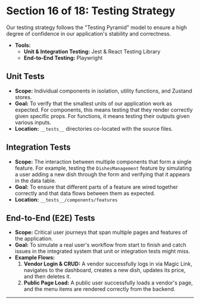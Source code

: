 # Section 16 of 18: Testing Strategy

Our testing strategy follows the "Testing Pyramid" model to ensure a high degree of confidence in our application's stability and correctness.

- **Tools:**
  - **Unit & Integration Testing:** Jest & React Testing Library
  - **End-to-End Testing:** Playwright

## Unit Tests

- **Scope:** Individual components in isolation, utility functions, and Zustand stores.
- **Goal:** To verify that the smallest units of our application work as expected. For components, this means testing that they render correctly given specific props. For functions, it means testing their outputs given various inputs.
- **Location:** `__tests__` directories co-located with the source files.

## Integration Tests

- **Scope:** The interaction between multiple components that form a single feature. For example, testing the `DishesManagement` feature by simulating a user adding a new dish through the form and verifying that it appears in the data table.
- **Goal:** To ensure that different parts of a feature are wired together correctly and that data flows between them as expected.
- **Location:** `__tests__/components/features`

## End-to-End (E2E) Tests

- **Scope:** Critical user journeys that span multiple pages and features of the application.
- **Goal:** To simulate a real user's workflow from start to finish and catch issues in the integrated system that unit or integration tests might miss.
- **Example Flows:**
  1.  **Vendor Login & CRUD:** A vendor successfully logs in via Magic Link, navigates to the dashboard, creates a new dish, updates its price, and then deletes it.
  2.  **Public Page Load:** A public user successfully loads a vendor's page, and the menu items are rendered correctly from the backend.

---
